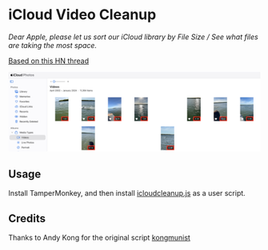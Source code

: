 # iCloud Video Cleanup

*Dear Apple, please let us sort our iCloud library by File Size / See what files are taking the most space.*

[Based on this HN thread](https://news.ycombinator.com/item?id=38863817)

![alt preview](preview.png "iCloud Video Cleanup Preview")

## Usage

Install TamperMonkey, and then install [icloudcleanup.js](icloudcleanup.js) as a user script.

## Credits

Thanks to Andy Kong for the original script [kongmunist](https://github.com/kongmunist)